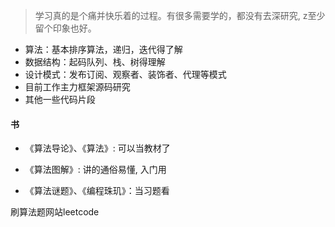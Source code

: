 > 学习真的是个痛并快乐着的过程。有很多需要学的，都没有去深研究, z至少留个印象也好。

- 算法：基本排序算法，递归，迭代得了解
- 数据结构：起码队列、栈、树得理解
- 设计模式：发布订阅、观察者、装饰者、代理等模式
- 目前工作主力框架源码研究
- 其他一些代码片段


#### 书

- 《算法导论》、《算法》: 可以当教材了

- 《算法图解》: 讲的通俗易懂, 入门用

- 《算法谜题》、《编程珠玑》：当习题看

刷算法题网站leetcode



####


